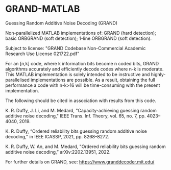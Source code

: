 # GRAND-MATLAB

Guessing Random Additive Noise Decoding (GRAND)

Non-parallelized MATLAB implementations of: GRAND (hard detection); basic ORBGRAND (soft detection); 1-line ORBGRAND (soft detection).

Subject to license:
"GRAND Codebase Non-Commercial Academic Research Use License 021722.pdf"

For an [n,k] code, where k information bits become n coded bits,
GRAND algorithms accurately and efficiently decode codes where n-k
is moderate. This MATLAB implementation is solely intended to be
instructive and highly-parallelised implementations are possible.
As a result, obtaining the full performance a code with n-k>16 will
be time-consuming with the present implementation.

The following should be cited in association with results from this code.

K. R. Duffy, J. Li, and M. Medard, "Capacity-achieving guessing random 
additive noise decoding," IEEE Trans. Inf. Theory, vol. 65, no. 7, pp. 
4023–4040, 2019.

K. R. Duffy, “Ordered reliability bits guessing random additive noise 
decoding," in IEEE ICASSP, 2021, pp. 8268–8272. 

K. R. Duffy, W. An, and M. Medard, "Ordered reliability bits guessing 
random additive noise decoding,” arXiv:2202.13951, 2022.

For further details on GRAND, see: https://www.granddecoder.mit.edu/
